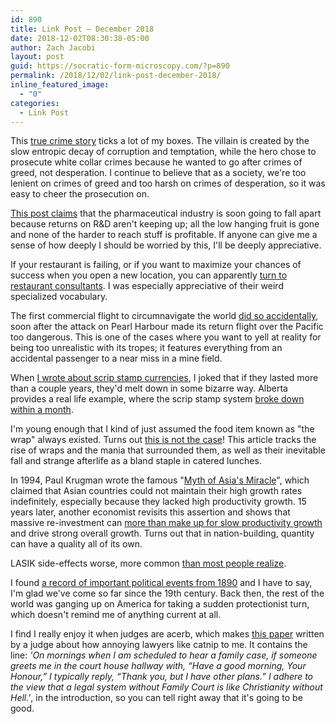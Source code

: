 ```yaml
---
id: 890
title: Link Post – December 2018
date: 2018-12-02T08:30:38-05:00
author: Zach Jacobi
layout: post
guid: https://socratic-form-microscopy.com/?p=890
permalink: /2018/12/02/link-post-december-2018/
inline_featured_image:
  - "0"
categories:
  - Link Post
---
```


This <a href="https://www.nytimes.com/interactive/2018/05/03/magazine/money-issue-iowa-lottery-fraud-mystery.html">true crime story</a> ticks a lot of my boxes. The villain is created by the slow entropic decay of corruption and temptation, while the hero chose to prosecute white collar crimes because he wanted to go after crimes of greed, not desperation. I continue to believe that as a society, we're too lenient on crimes of greed and too harsh on crimes of desperation, so it was easy to cheer the prosecution on.

<a href="https://endpts.com/pharmas-broken-business-model-an-industry-on-the-brink-of-terminal-decline/">This post claims</a> that the pharmaceutical industry is soon going to fall apart because returns on R&amp;D aren't keeping up; all the low hanging fruit is gone and none of the harder to reach stuff is profitable. If anyone can give me a sense of how deeply I should be worried by this, I'll be deeply appreciative.

If your restaurant is failing, or if you want to maximize your chances of success when you open a new location, you can apparently <a href="https://munchies.vice.com/en_us/article/bjp9xv/how-chain-restaurant-menus-get-made">turn to restaurant consultants</a>. I was especially appreciative of their weird specialized vocabulary.

The first commercial flight to circumnavigate the world <a href="https://medium.com/lapsed-historian/the-long-way-round-the-plane-that-accidentally-circumnavigated-the-world-c04ca734c6bb">did so accidentally</a>, soon after the attack on Pearl Harbour made its return flight over the Pacific too dangerous. This is one of the cases where you want to yell at reality for being too unrealistic with its tropes; it features everything from an accidental passenger to a near miss in a mine field.

When <a href="{{ site.baseurl }}/2018/10/30/scrip-stamp-currencies-arent-a-miracle/">I wrote about scrip stamp currencies</a>, I joked that if they lasted more than a couple years, they'd melt down in some bizarre way. Alberta provides a real life example, where the scrip stamp system <a href="http://jpkoning.blogspot.ca/2015/05/alberta-prosperity-certificates-and.html">broke down within a month</a>.

I'm young enough that I kind of just assumed the food item known as "the wrap" always existed. Turns out <a href="https://www.eater.com/2017/12/4/16717262/world-wrapps-wrap-mission-burrito">this is not the case</a>! This article tracks the rise of wraps and the mania that surrounded them, as well as their inevitable fall and strange afterlife as a bland staple in catered lunches.

In 1994, Paul Krugman wrote the famous "<a href="https://www.brmandel.com/uploads/3/2/4/5/3245755/myth_of_asias-miracle.pdf">Myth of Asia's Miracle</a>", which claimed that Asian countries could not maintain their high growth rates indefinitely, especially because they lacked high productivity growth. 15 years later, another economist revisits this assertion and shows that massive re-investment can <a href="http://ablog.typepad.com/citifc/2009/05/comments-on-paul-krugman-and-alwyn-young-on-the-myth-of-asias-miracle---why-quantity-may-be-more-important-than-quality.html">more than make up for slow productivity growth</a> and drive strong overall growth. Turns out that in nation-building, quantity can have a quality all of its own.

LASIK side-effects worse, more common <a href="https://www.nytimes.com/2018/06/11/well/lasik-complications-vision.html">than most people realize</a>.

I found <a href="https://books.google.ca/books?id=A30QAAAAYAAJ&amp;printsec=frontcover&amp;dq=political+science+quarterly+Record+of+Political+Events+volume+2&amp;hl=en&amp;sa=X&amp;ved=0ahUKEwirodaXkM_bAhUq34MKHcNYChAQ6AEIKTAA#v=onepage&amp;q=political%20science%20quarterly%20Record%20of%20Political%20Events%20volume%202&amp;f=false">a record of important political events from 1890</a> and I have to say, I'm glad we've come so far since the 19th century. Back then, the rest of the world was ganging up on America for taking a sudden protectionist turn, which doesn't remind me of anything current at all.

I find I really enjoy it when judges are acerb, which makes <a href="http://www.oba.org/en/pdf/JudgesView.pdf">this paper</a> written by a judge about how annoying lawyers like catnip to me. It contains the line: <em>'On mornings when I am scheduled to hear a family case, if someone greets me in the court house hallway with, “Have a good morning, Your Honour,” I typically reply, “Thank you, but I have other plans.” I adhere to the view that a legal system without Family Court is like Christianity without Hell.'</em>, in the introduction, so you can tell right away that it's going to be good.
